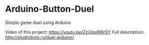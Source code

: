 # Arduino-Button-Duel
Simple game duel using Arduino

Video of this project: https://youtu.be/ZzUlgoN6rSY
Full description: http://studrobots.ru/duel-arduino/
